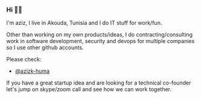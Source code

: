 ### Hi ✌🏼

I'm aziz, I live in Akouda, Tunisia and I do IT stuff for work/fun.

Other than working on my own products/ideas, I do contracting/consulting work in software development, security and devops for multiple companies so I use other github accounts.

Please check:
- [@azizk-huma](https://www.github.com/azizk-huma "Huma work account")

If you have a great startup idea and are looking for a technical co-founder let's jump on skype/zoom call and see how we can work together.
